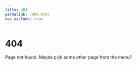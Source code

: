 ```yaml
---
title: 404
permalink: /404.html
nav_exclude: true
---
```


# 404

Page not found. Maybe pick some other page from the menu?
